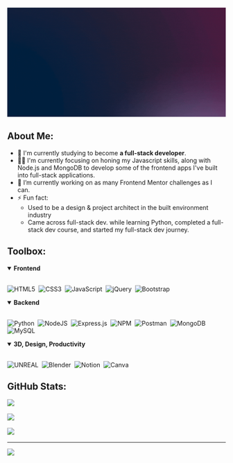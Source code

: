 ![Hey there, I'm Jo. I'm a frontend developer. Check out my work](https://github.com/Jo-cloud85/jo-cloud85/blob/main/header_jo.gif)

## <strong>About Me:</strong>
- 🌱 I'm currently studying to become **a full-stack developer**.
- 👨‍💻 I'm currently focusing on honing my Javascript skills, along with Node.js and MongoDB to develop some of the frontend apps I've built into full-stack applications.
- 🔭 I’m currently working on as many Frontend Mentor challenges as I can.
- ⚡ Fun fact: 
     - Used to be a design & project architect in the built environment industry
     - Came across full-stack dev. while learning Python, completed a full-stack dev course, and started my full-stack dev journey.
 

## <strong>Toolbox:</strong>
<details open>
<summary><b>Frontend</b></summary>
<br>

![HTML5](https://img.shields.io/badge/html5-%23E34F26.svg?style=for-the-badge&logo=html5&logoColor=white)&nbsp; 
![CSS3](https://img.shields.io/badge/css3-%231572B6.svg?style=for-the-badge&logo=css3&logoColor=white)&nbsp;
![JavaScript](https://img.shields.io/badge/javascript-%23323330.svg?style=for-the-badge&logo=javascript&logoColor=%23F7DF1E)&nbsp;
![jQuery](https://img.shields.io/badge/jquery-%230769AD.svg?style=for-the-badge&logo=jquery&logoColor=white)&nbsp; 
![Bootstrap](https://img.shields.io/badge/bootstrap-%23563D7C.svg?style=for-the-badge&logo=bootstrap&logoColor=white)&nbsp; 
</details>

<details open>
<summary><b>Backend</b></summary>
<br>

![Python](https://img.shields.io/badge/python-3670A0?style=for-the-badge&logo=python&logoColor=ffdd54)&nbsp;
![NodeJS](https://img.shields.io/badge/node.js-6DA55F?style=for-the-badge&logo=node.js&logoColor=white)&nbsp; 
![Express.js](https://img.shields.io/badge/express.js-%23404d59.svg?style=for-the-badge&logo=express&logoColor=%2361DAFB)&nbsp;
![NPM](https://img.shields.io/badge/NPM-%23000000.svg?style=for-the-badge&logo=npm&logoColor=white)&nbsp;
![Postman](https://img.shields.io/badge/Postman-FF6C37?style=for-the-badge&logo=postman&logoColor=white)&nbsp;
![MongoDB](https://img.shields.io/badge/MongoDB-%234ea94b.svg?style=for-the-badge&logo=mongodb&logoColor=white)&nbsp;
![MySQL](https://img.shields.io/badge/mysql-%2300f.svg?style=for-the-badge&logo=mysql&logoColor=white)&nbsp;
</details>

<details open>
<summary><b>3D, Design, Productivity</b></summary>
<br>

![UNREAL](https://img.shields.io/badge/unreal-%2320232a.svg?style=for-the-badge&logo=unreal-engine&logoColor=white)&nbsp;
![Blender](https://img.shields.io/badge/blender-%23F5792A.svg?style=for-the-badge&logo=blender&logoColor=white)&nbsp;
![Notion](https://img.shields.io/badge/Notion-%23000000.svg?style=for-the-badge&logo=notion&logoColor=white)&nbsp; 
![Canva](https://img.shields.io/badge/Canva-%2300C4CC.svg?style=for-the-badge&logo=Canva&logoColor=white) 
</details>


## <strong>GitHub Stats:<strong>
![](https://github-readme-stats.vercel.app/api?username=Jo-cloud85&theme=dark&hide_border=false&include_all_commits=false&count_private=false)&nbsp;
     
![](https://github-readme-streak-stats.herokuapp.com/?user=Jo-cloud85&theme=dark&hide_border=false)<br/>

![](https://github-readme-stats.vercel.app/api/top-langs/?username=Jo-cloud85&theme=dark&hide_border=false&include_all_commits=false&count_private=false&layout=compact)<br/>

---
[![](https://visitcount.itsvg.in/api?id=Jo-cloud85&icon=0&color=0)](https://visitcount.itsvg.in)

<!-- Proudly created with GPRM ( https://gprm.itsvg.in ) -->
